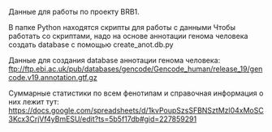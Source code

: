Данные для работы по проекту BRB1.

В папке Python находятся скрипты для работы с данными
Чтобы работать со скриптами, надо на основе аннотации генома человека создать database с помощью create_anot.db.py

Данные для создания database аннотации генома человека:
ftp://ftp.ebi.ac.uk/pub/databases/gencode/Gencode_human/release_19/gencode.v19.annotation.gtf.gz

Суммарные статистики по всем фенотипам и справочная информация о них лежит тут:
https://docs.google.com/spreadsheets/d/1kvPoupSzsSFBNSztMzl04xMoSC3Kcx3CrjVf4yBmESU/edit?ts=5b5f17db#gid=227859291


